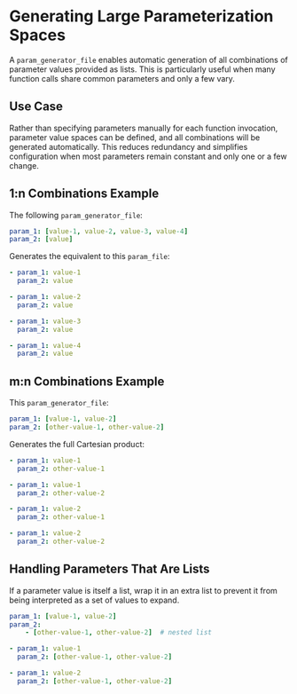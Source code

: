 # Generating Large Parameterization Spaces

A `param_generator_file` enables automatic generation of all combinations of parameter values provided as lists. This is particularly useful when many function calls share common parameters and only a few vary.

## Use Case

Rather than specifying parameters manually for each function invocation, parameter value spaces can be defined, and all combinations will be generated automatically. This reduces redundancy and simplifies configuration when most parameters remain constant and only one or a few change.


## 1:n Combinations Example

The following `param_generator_file`:

```yaml
param_1: [value-1, value-2, value-3, value-4]
param_2: [value]
```

Generates the equivalent to this `param_file`:
```yaml
- param_1: value-1
  param_2: value

- param_1: value-2
  param_2: value

- param_1: value-3
  param_2: value

- param_1: value-4
  param_2: value
```
## m:n Combinations Example
This `param_generator_file`:
```yaml
param_1: [value-1, value-2]
param_2: [other-value-1, other-value-2]
```
Generates the full Cartesian product:
```yaml
- param_1: value-1
  param_2: other-value-1

- param_1: value-1
  param_2: other-value-2

- param_1: value-2
  param_2: other-value-1

- param_1: value-2
  param_2: other-value-2
```


## Handling Parameters That Are Lists
If a parameter value is itself a list, wrap it in an extra list to prevent it from being interpreted as a set of values to expand.
```yaml
param_1: [value-1, value-2]
param_2:
    - [other-value-1, other-value-2]  # nested list
```

```yaml
- param_1: value-1
  param_2: [other-value-1, other-value-2]

- param_1: value-2
  param_2: [other-value-1, other-value-2]
```
